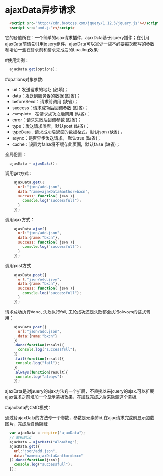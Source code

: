 ajaxData异步请求
=======================

``` html
  <script src="http://cdn.bootcss.com/jquery/1.12.3/jquery.js"></script>
  <script src="umd.js"></script>
```

它的价值所在：一个简单的ajax请求插件，ajaxData基于jquery插件；在引用ajaxData前请先引用jquery组件，ajaxData可以减少一些不必要每次都写的参数和增加一些在请求前和请求完成后的Loading效果;

#使用实例：

``` javascript
  ajaxData.get(options);
```

#opations对象参数:
 * url：发送请求的地址 (必填)；
 * data：发送到服务器的数据 (缺省)；
 * beforeSend：请求前调用 (缺省)；
 * success：请求成功后回调参数 (缺省)；
 * complete：在请求成功之后调用 (缺省)；
 * error：请求失败后回调参数 (缺省)；
 * type：发送请求类型，默认post (缺省)；
 * typeData：请求成功后返回的数据格式，默认json (缺省)；
 * async：是否异步发送请求， 默认true (缺省)；
 * cache：设置为false将不缓存此页面，默认false (缺省)；


全局配置：
``` javascript
  ajaxData = ajaxData();
```

调用get方式：
``` javascript
    ajaxData.get({
      url:"json/add.json",
      data:"name=ajaxData&anthor=bxcn",
      success: function( json ){
        console.log("successfull");
      }
    });
```
调用ajax方式：
``` javascript
    ajaxData.ajax({
      url:"json/add.json",
      data:{name:"bxcn"},
      success: function( json ){
        console.log("successfull");
      }
    });
```
调用post方式：
``` javascript
    ajaxData.post({
      url:"json/add.json",
      data:{name:"bxcn"},
      success: function( json ){
        console.log("successfull");
      }
    });
```

请求成功执行done, 失败执行fail, 无论成功还是失败都会执行always的链式调用：
``` javascript
    ajaxData.post({
      url:"json/add.json",
      data:{name:"bxcn"}
    })
    .done(function(result){
      console.log("successfull");
    })
    .fail(function(result){
     console.log("fail");
    })
    .always(function(result){
     console.log("always");
    });
```

ajaxData是对jauery的ajax方法的一个扩展，不直接以来jquery的ajax.可以扩展ajax请求之前增加一个显示蒙板效果，在加载完成之后来隐藏这个蒙板.

#ajaxData的CMD模式：

通过给ajaxData的方法传一个参数，参数是元素的id,在ajax请求完成前显示加载图片，完成后自动隐藏

``` javascript
  var ajaxData = require("ajaxData");
  // 蒙板的id
  ajaxData = ajaxData("#loading");
  ajaxData.get({
    url:"json/add.json",
    data:"name=ajaxData&anthor=bxcn"
  }).done(function(json){
    console.log("successfull");
  });
```





